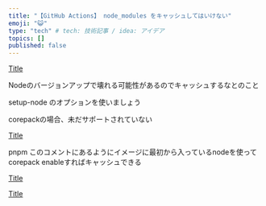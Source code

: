 ```yaml
---
title: "【GitHub Actions】 node_modules をキャッシュしてはいけない"
emoji: "😺"
type: "tech" # tech: 技術記事 / idea: アイデア
topics: []
published: false
---
```


[Title](https://github.com/actions/cache/blob/main/examples.md#node---npm)

[](https://github.com/actions/setup-node/blob/main/docs/advanced-usage.md#caching-packages-data)

Nodeのバージョンアップで壊れる可能性があるのでキャッシュするなとのこと

setup-node のオプションを使いましょう

corepackの場合、未だサポートされていない

[Title](https://github.com/actions/setup-node/issues/531)

pnpm このコメントにあるようにイメージに最初から入っているnodeを使ってcorepack enableすればキャッシュできる

[Title](https://github.com/actions/setup-node/issues/531#issuecomment-1217094233)

[Title](https://github.com/actions/runner-images/blob/main/images/linux/Ubuntu2204-Readme.md)